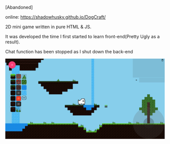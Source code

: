 [Abandoned]

online: https://shadowhusky.github.io/DogCraft/

2D mini game written in pure HTML & JS.

It was developed the time I first started to learn front-end(Pretty Ugly as a result).

Chat function has been stopped as I shut down the back-end

![Screenshot](/screenshot.png)
